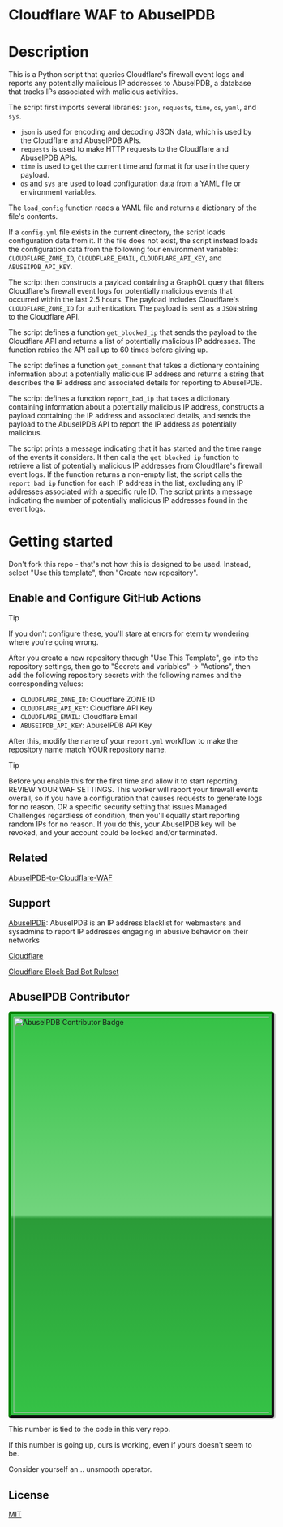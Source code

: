 # Cloudflare WAF to AbuseIPDB

# Description

This is a Python script that queries Cloudflare's firewall event logs and reports any potentially malicious IP addresses to AbuseIPDB, a database that tracks IPs associated with malicious activities.

The script first imports several libraries: `json`, `requests`, `time`, `os`, `yaml`, and `sys`.

- `json` is used for encoding and decoding JSON data, which is used by the Cloudflare and AbuseIPDB APIs.
- `requests` is used to make HTTP requests to the Cloudflare and AbuseIPDB APIs.
- `time` is used to get the current time and format it for use in the query payload.
- `os` and `sys` are used to load configuration data from a YAML file or environment variables.

The `load_config` function reads a YAML file and returns a dictionary of the file's contents.

If a `config.yml` file exists in the current directory, the script loads configuration data from it. If the file does not exist, the script instead loads the configuration data from the following four environment variables: `CLOUDFLARE_ZONE_ID`, `CLOUDFLARE_EMAIL`, `CLOUDFLARE_API_KEY`, and `ABUSEIPDB_API_KEY`.

The script then constructs a payload containing a GraphQL query that filters Cloudflare's firewall event logs for potentially malicious events that occurred within the last 2.5 hours. The payload includes Cloudflare's `CLOUDFLARE_ZONE_ID` for authentication. The payload is sent as a `JSON` string to the Cloudflare API.

The script defines a function `get_blocked_ip` that sends the payload to the Cloudflare API and returns a list of potentially malicious IP addresses. The function retries the API call up to 60 times before giving up.

The script defines a function `get_comment` that takes a dictionary containing information about a potentially malicious IP address and returns a string that describes the IP address and associated details for reporting to AbuseIPDB.

The script defines a function `report_bad_ip` that takes a dictionary containing information about a potentially malicious IP address, constructs a payload containing the IP address and associated details, and sends the payload to the AbuseIPDB API to report the IP address as potentially malicious.

The script prints a message indicating that it has started and the time range of the events it considers. It then calls the `get_blocked_ip` function to retrieve a list of potentially malicious IP addresses from Cloudflare's firewall event logs. If the function returns a non-empty list, the script calls the `report_bad_ip` function for each IP address in the list, excluding any IP addresses associated with a specific rule ID. The script prints a message indicating the number of potentially malicious IP addresses found in the event logs.

# Getting started

Don't fork this repo - that's not how this is designed to be used. Instead, select "Use this template", then "Create new repository".

## Enable and Configure GitHub Actions

>[!TIP]
>If you don't configure these, you'll stare at errors for eternity wondering where you're going wrong.

After you create a new repository through "Use This Template", go into the repository settings, then go to "Secrets and variables" -> "Actions", then add the following repository secrets with the following names and the corresponding values:

- `CLOUDFLARE_ZONE_ID`: Cloudflare ZONE ID
- `CLOUDFLARE_API_KEY`: Cloudflare API Key
- `CLOUDFLARE_EMAIL`: Cloudflare Email
- `ABUSEIPDB_API_KEY`: AbuseIPDB API Key

After this, modify the name of your `report.yml` workflow to make the repository name match YOUR repository name. 

>[!TIP]
>Before you enable this for the first time and allow it to start reporting, REVIEW YOUR WAF SETTINGS. This worker will report your firewall events overall, so if you have a configuration that causes requests to generate logs for no reason, OR a specific security setting that issues Managed Challenges regardless of condition, then you'll equally start reporting random IPs for no reason. If you do this, your AbuseIPDB key will be revoked, and your account could be locked and/or terminated. 

## Related

[AbuseIPDB-to-Cloudflare-WAF](https://github.com/MHG-LAB/AbuseIPDB-to-Cloudflare-WAF)

## Support

[AbuseIPDB](https://www.abuseipdb.com/): AbuseIPDB is an IP address blacklist for webmasters and sysadmins to report IP addresses engaging in abusive behavior on their networks

[Cloudflare](https://www.cloudflare.com/)

[Cloudflare Block Bad Bot Ruleset](https://github.com/XMD0718/cloudflare-block-bad-bot-ruleset)

## AbuseIPDB Contributor

<a href="https://www.beehive.systems" title="AbuseIPDB is an IP address blacklist for webmasters and sysadmins to report IP addresses engaging in abusive behavior on their networks">
	<img src="https://www.abuseipdb.com/contributor/102055.svg" alt="AbuseIPDB Contributor Badge" style="width: 781px;border-radius: 5px;border-top: 5px solid #058403;border-right: 5px solid #111;border-bottom: 5px solid #111;border-left: 5px solid #058403;padding: 5px;background: #35c246 linear-gradient(rgba(255,255,255,0), rgba(255,255,255,.3) 50%, rgba(0,0,0,.2) 51%, rgba(0,0,0,0));padding: 5px;box-shadow: 2px 2px 1px 1px rgba(0, 0, 0, .2);">
</a>

This number is tied to the code in this very repo.

If this number is going up, ours is working, even if yours doesn't seem to be.

Consider yourself an... unsmooth operator.

## License

[MIT](https://github.com/MHG-LAB/Cloudflare-WAF-to-AbuseIPDB/blob/main/LICENSE)
